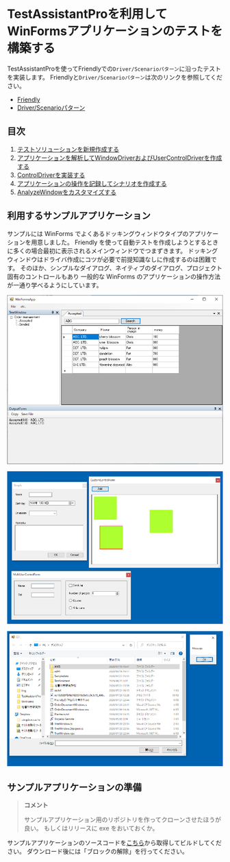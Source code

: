 # TestAssistantProを利用してWinFormsアプリケーションのテストを構築する

TestAssistantProを使ってFriendlyでの`Driver/Scenarioパターン`に沿ったテストを実装します。
Friendlyと`Driver/Scenarioパターン`は次のリンクを参照してください。

+ [Friendly](https://github.com/Codeer-Software/Friendly/blob/master/README.jp.md)
+ [Driver/Scenarioパターン](https://github.com/Codeer-Software/Friendly/blob/master/TestAutomationDesign.jp.md)

## 目次

1. [テストソリューションを新規作成する](Sln.md)
2. [アプリケーションを解析してWindowDriverおよびUserControlDriverを作成する](WindowDriver.md)
3. [ControlDriverを実装する](ControlDriver.md)
4. [アプリケーションの操作を記録してシナリオを作成する](Scenario.md)
5. [AnalyzeWindowをカスタマイズする](Customize.md)

## 利用するサンプルアプリケーション

サンプルには WinForms でよくあるドッキングウィンドウタイプのアプリケーションを用意しました。
Friendly を使って自動テストを作成しようとするときに多くの場合最初に表示されるメインウィンドウでつまずきます。
ドッキングウィンドウはドライバ作成にコツが必要で前提知識なしに作成するのは困難です。
そのほか、シンプルなダイアログ、ネイティブのダイアログ、プロジェクト固有のコントロールもあり
一般的な WinForms のアプリケーションの操作方法が一通り学べるようにしています。

![MainFrame.png](Img/MainFrame.png)

![SampleDialogs.png](Img/SampleDialogs.png)

![NativeWindows.png](Img/NativeWindows.png)

## サンプルアプリケーションの準備

> **コメント**
> 
> サンプルアプリケーション用のリポジトリを作ってクローンさせたほうが良い。
> もしくはリリースに exe をおいておくか。

サンプルアプリケーションのソースコードを[こちら](WinFormsApp)から取得してビルドしてください。
ダウンロード後には「ブロックの解除」を行ってください。
